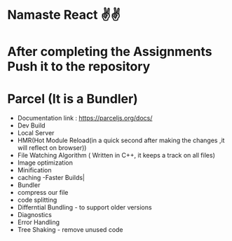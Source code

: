 # Namaste React ✌️✌️

# After completing the Assignments Push it to the repository

# Parcel (It is a Bundler)
- Documentation link : https://parceljs.org/docs/
- Dev Build
- Local Server
- HMR(Hot Module Reload(in a quick second after making the changes ,it will reflect on browser))
- File Watching Algorithm ( Written in C++, it keeps a track on all files)
- Image optimization
- Minification
- caching -Faster Builds|
- Bundler
- compress our file
- code splitting
- Differntial Bundling - to support older versions
- Diagnostics
- Error Handling
- Tree Shaking - remove unused code